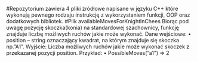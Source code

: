 #Repozytorium zawiera 4 pliki źródłowe napisane w języku C++ które wykonują pewnego rodzaju instrukcję z wykorzystaniem funkcji, OOP oraz dodatkowych bibliotek.
#Plik availableMovesForKnightInChees
Biorąc pod uwagę pozycję skoczka(konia) na standardowej szachownicy,
funkcję znajduje liczbę możliwych ruchów jakie może wykonać.
Dane wejściowe:
• position – string oznaczający kwadrat, na którym znajduje się skoczka np.”A1”.
Wyjście:
Liczba możliwych ruchów jakie może wykonać skoczek z przekazanej pozycji position.
Przykład:
• PossibleMoves(”a1”) => 2